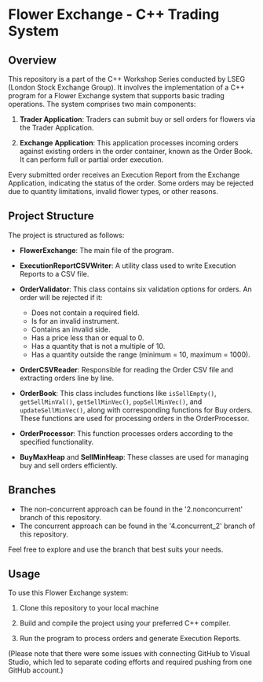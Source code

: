 # Flower Exchange - C++ Trading System

## Overview

This repository is a part of the C++ Workshop Series conducted by LSEG (London Stock Exchange Group). It involves the implementation of a C++ program for a Flower Exchange system that supports basic trading operations. The system comprises two main components:

1. **Trader Application**: Traders can submit buy or sell orders for flowers via the Trader Application.

2. **Exchange Application**: This application processes incoming orders against existing orders in the order container, known as the Order Book. It can perform full or partial order execution.

Every submitted order receives an Execution Report from the Exchange Application, indicating the status of the order. Some orders may be rejected due to quantity limitations, invalid flower types, or other reasons.

## Project Structure

The project is structured as follows:

- **FlowerExchange**: The main file of the program.
- **ExecutionReportCSVWriter**: A utility class used to write Execution Reports to a CSV file.
- **OrderValidator**: This class contains six validation options for orders. An order will be rejected if it:
    - Does not contain a required field.
    - Is for an invalid instrument.
    - Contains an invalid side.
    - Has a price less than or equal to 0.
    - Has a quantity that is not a multiple of 10.
    - Has a quantity outside the range (minimum = 10, maximum = 1000).

- **OrderCSVReader**: Responsible for reading the Order CSV file and extracting orders line by line.
- **OrderBook**: This class includes functions like `isSellEmpty()`, `getSellMinVal()`, `getSellMinVec()`, `popSellMinVec()`, and `updateSellMinVec()`, along with corresponding functions for Buy orders. These functions are used for processing orders in the OrderProcessor.
- **OrderProcessor**: This function processes orders according to the specified functionality.
- **BuyMaxHeap** and **SellMinHeap**: These classes are used for managing buy and sell orders efficiently.

## Branches

- The non-concurrent approach can be found in the '2.nonconcurrent' branch of this repository.
- The concurrent approach can be found in the '4.concurrent_2' branch of this repository.

Feel free to explore and use the branch that best suits your needs.

## Usage

To use this Flower Exchange system:

1. Clone this repository to your local machine

2. Build and compile the project using your preferred C++ compiler.

3. Run the program to process orders and generate Execution Reports.


(Please note that there were some issues with connecting GitHub to Visual Studio, which led to separate coding efforts and required pushing from one GitHub account.)
